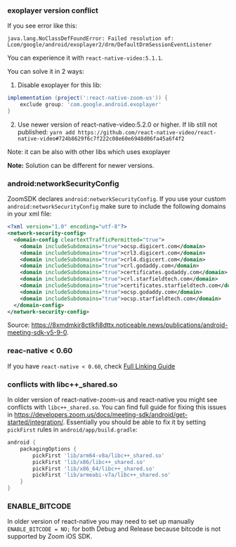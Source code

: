 ### exoplayer version conflict

If you see error like this:

```
java.lang.NoClassDefFoundError: Failed resolution of: Lcom/google/android/exoplayer2/drm/DefaultDrmSessionEventListener
```

You can experience it with `react-native-video:5.1.1`.

You can solve it in 2 ways:

1. Disable exoplayer for this lib:

```gradle
implementation (project(':react-native-zoom-us')) {
    exclude group: 'com.google.android.exoplayer'
}
```

2. Use newer version of react-native-video:5.2.0 or higher.
   If lib still not published: `yarn add https://github.com/react-native-video/react-native-video#724b8629f6c7f222c08e60e6948d06fa45a6f4f2`

Note: it can be also with other libs which uses exoplayer

**Note:** Solution can be different for newer versions.

### android:networkSecurityConfig

ZoomSDK declares `android:networkSecurityConfig`. If you use your custom `android:networkSecurityConfig` make sure to include the following domains in your xml file:

```xml
<?xml version="1.0" encoding="utf-8"?>
<network-security-config>
  <domain-config cleartextTrafficPermitted="true">
    <domain includeSubdomains="true">ocsp.digicert.com</domain>
    <domain includeSubdomains="true">crl3.digicert.com</domain>
    <domain includeSubdomains="true">crl4.digicert.com</domain>
    <domain includeSubdomains="true">crl.godaddy.com</domain>
    <domain includeSubdomains="true">certificates.godaddy.com</domain>
    <domain includeSubdomains="true">crl.starfieldtech.com</domain>
    <domain includeSubdomains="true">certificates.starfieldtech.com</domain>
    <domain includeSubdomains="true">ocsp.godaddy.com</domain>
    <domain includeSubdomains="true">ocsp.starfieldtech.com</domain>
  </domain-config>
</network-security-config>
```

Source: https://8xmdmkir8ctlkfj8dttx.noticeable.news/publications/android-meeting-sdk-v5-9-0.

### reac-native < 0.60

If you have `react-native < 0.60`, check [Full Linking Guide](LINKING.md)

### conflicts with libc++\_shared.so

In older version of react-native-zoom-us and react-native you might see conflicts with `libc++_shared.so`.
You can find full guide for fixing this issues in https://developers.zoom.us/docs/meeting-sdk/android/get-started/integration/.
Essentially you should be able to fix it by setting `pickFirst` rules in `android/app/build.gradle`:

```gradle
android {
    packagingOptions {
        pickFirst 'lib/arm64-v8a/libc++_shared.so'
        pickFirst 'lib/x86/libc++_shared.so'
        pickFirst 'lib/x86_64/libc++_shared.so'
        pickFirst 'lib/armeabi-v7a/libc++_shared.so'
    }
}
```

### ENABLE_BITCODE

In older version of react-native you may need to set up manually `ENABLE_BITCODE = NO;` for both Debug and Release because bitcode is not supported by Zoom iOS SDK.
